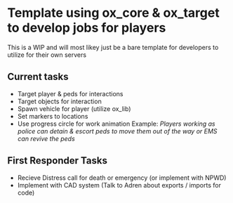 # Template using **ox_core & ox_target** to develop jobs for players
This is a WIP and will most likey just be a bare template for developers to utilize for their own servers

## Current tasks
* Target player & peds for interactions
* Target objects for interaction
* Spawn vehicle for player (utilize ox_lib)
* Set markers to locations
* Use progress circle for work animation
Example: *Players working as police can detain & escort peds to move them out of the way or EMS can revive the peds*

## First Responder Tasks
* Recieve Distress call for death or emergency (or implement with NPWD)
* Implement with CAD system (Talk to Adren about exports / imports for code)

